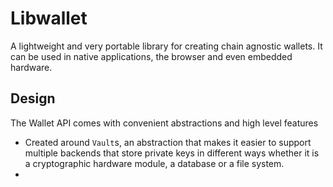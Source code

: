# Libwallet

A lightweight and very portable library for creating chain agnostic wallets. 
It can be used in native applications, the browser and even embedded hardware.

## Design

The Wallet API comes with convenient abstractions and high level features

- Created around `Vault`s, an abstraction that makes it easier to support
  multiple backends that store private keys in different ways whether it is a
  cryptographic hardware module, a database or a file system. 
- 


